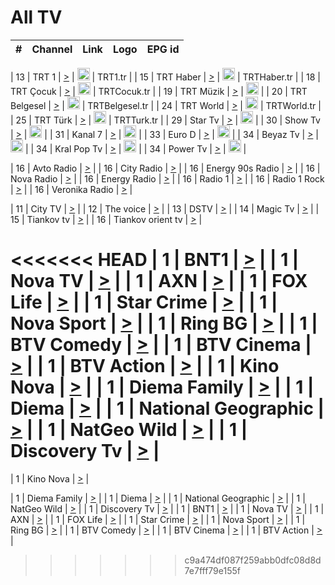 <h1>All TV</h1>

| #   | Channel        | Link  | Logo | EPG id |
|:---:|:--------------:|:-----:|:----:|:------:|

| 13  | TRT 1            | [>](https://tv-trt1.medya.trt.com.tr/master.m3u8) | <img height="20" src="https://i.imgur.com/j786OLG.png"/> | TRT1.tr |
| 15  | TRT Haber        | [>](https://tv-trthaber.medya.trt.com.tr/master.m3u8) | <img height="20" src="https://i.imgur.com/OVfo8Ab.png"/> | TRTHaber.tr |
| 18  | TRT Çocuk        | [>](https://tv-trtcocuk.medya.trt.com.tr/master.m3u8) | <img height="20" src="https://i.imgur.com/QLFmD6d.png"/> | TRTCocuk.tr |
| 19  | TRT Müzik        | [>](https://tv-trtmuzik.medya.trt.com.tr/master.m3u8) | <img height="20" src="https://i.imgur.com/fIVFCEd.png"/> |
| 20  | TRT Belgesel     | [>](https://tv-trtbelgesel.medya.trt.com.tr/master.m3u8) | <img height="20" src="https://i.imgur.com/MGO87pe.png"/> | TRTBelgesel.tr |
| 24  | TRT World        | [>](https://tv-trtworld.medya.trt.com.tr/master.m3u8) | <img height="20" src="https://i.imgur.com/JEA2xpv.png"/> | TRTWorld.tr |
| 25  | TRT Türk         | [>](https://tv-trtturk.medya.trt.com.tr/master.m3u8) | <img height="20" src="https://i.imgur.com/OSTOQNw.png"/> | TRTTurk.tr |
| 29  | Star Tv   | [>](https://dogus-live.daioncdn.net/startv/startv_360p.m3u8) | <img height="20" src="https://i.imgur.com/IebUZx1.png"/> |
| 30  | Show Tv     | [>](https://ciner-live.daioncdn.net/showtv/showtv.m3u8) | <img height="20" src="https://i.imgur.com/IebUZx1.png"/> |
| 31  | Kanal 7     | [>](https://kanal7-live.daioncdn.net/kanal7/kanal7.m3u8) | <img height="20" src="https://i.imgur.com/IebUZx1.png"/> |
| 33  | Euro D    | [>](https://www.youtube.com/user/KanalD/live) | <img height="20" src="https://i.imgur.com/IebUZx1.png"/> |
| 34  | Beyaz Tv     | [>](https://beyaztv-live.daioncdn.net/beyaztv/beyaztv.m3u8) | <img height="20" src="https://i.imgur.com/IebUZx1.png"/> |
| 34  | Kral Pop Tv     | [>](https://www.youtube.com/watch?v=GuFTuKoXepw) | <img height="20" src="https://i.imgur.com/IebUZx1.png"/> |
| 34  | Power Tv     | [>](https://livetv.powerapp.com.tr/powerTV/powerhd.smil/chunklist.m3u8) | <img height="20" src="https://i.imgur.com/IebUZx1.png"/> |

| 16  | Avto Radio | [>](http://stream.metacast.eu/avtoradio.mp3.m3u) |
| 16  | City Radio | [>](http://stream.metacast.eu/city.aac.m3u) |
| 16  | Energy 90s Radio | [>](http://stream.metacast.eu/energy-90s.m3u) |
| 16  | Nova Radio | [>](http://stream.metacast.eu/nova.aac.m3u) |
| 16  | Energy Radio | [>](http://stream.metacast.eu/nrj.aac.m3u) |
| 16  | Radio 1 | [>](http://stream.metacast.eu/radio1.aac.m3u) |
| 16  | Radio 1 Rock | [>](http://stream.metacast.eu/radio1rock.aac.m3u) |
| 16  | Veronika Radio | [>](http://stream.metacast.eu/veronika.aac.m3u) |

| 11  | City TV | [>](https://tv.city.bg/play/tshls/citytv/index.m3u8) |
| 12  | The voice | [>](https://bss1.neterra.tv/thevoice/thevoice.m3u8) |
| 13  | DSTV | [>](http://46.249.95.140:8081/hls/data.m3u8) |
| 14  | Magic Tv | [>](https://bss1.neterra.tv/magictv/magictv.m3u8) |
| 15  | Tiankov tv | [>](https://streamer103.neterra.tv/tiankov-folk/live.m3u8) |
| 16  | Tiankov orient tv | [>](https://streamer103.neterra.tv/tiankov-orient/live.m3u8) |

<<<<<<< HEAD
| 1 | BNT1 | [>](https://ymkaya.xyz:18954/tv/bnt1/playlist.m3u8?wmsAuthSign=c2VydmVyX3RpbWU9NS80LzIwMjUgNjo0MzozMCBQTSZoYXNoX3ZhbHVlPWFGR2d5V3pOTW5WdDBDdVpzV1R6WFE9PSZ2YWxpZG1pbnV0ZXM9NjA=) |
| 1 | Nova TV | [>](https://ymkaya.xyz:18954/tv/novatv/playlist.m3u8?wmsAuthSign=c2VydmVyX3RpbWU9NS80LzIwMjUgNjo0Mzo0MCBQTSZoYXNoX3ZhbHVlPWRsRk1hWFNRYldSQVdHVTRjdVorZkE9PSZ2YWxpZG1pbnV0ZXM9NjA=) |
| 1 | AXN | [>](https://ymkaya.xyz:18954/tv/axn/playlist.m3u8?wmsAuthSign=c2VydmVyX3RpbWU9NS80LzIwMjUgNjo0Mzo1MCBQTSZoYXNoX3ZhbHVlPXFFS0xEKyt4bVd6OTdJenlJNDlZbEE9PSZ2YWxpZG1pbnV0ZXM9NjA=) |
| 1 | FOX Life | [>](https://ymkaya.xyz:18954/tv/foxlife/playlist.m3u8?wmsAuthSign=c2VydmVyX3RpbWU9NS80LzIwMjUgNjo0NDowMSBQTSZoYXNoX3ZhbHVlPXNtQk1lb3B3bjFpeERqaEo5aEltbUE9PSZ2YWxpZG1pbnV0ZXM9NjA=) |
| 1 | Star Crime | [>](https://ymkaya.xyz:18954/tv/foxcrime/playlist.m3u8?wmsAuthSign=c2VydmVyX3RpbWU9NS80LzIwMjUgNjo0NDoxMCBQTSZoYXNoX3ZhbHVlPU92RGtwa05kQWpMQ3ZoSWdvblJnOHc9PSZ2YWxpZG1pbnV0ZXM9NjA=) |
| 1 | Nova Sport | [>](https://ymkaya.xyz:18954/tv/novasport/playlist.m3u8?wmsAuthSign=c2VydmVyX3RpbWU9NS80LzIwMjUgNjo0NDoyMCBQTSZoYXNoX3ZhbHVlPUxBYVIvajVla1dtUERXU1NuOWNmR3c9PSZ2YWxpZG1pbnV0ZXM9NjA=) |
| 1 | Ring BG | [>](https://ymkaya.xyz:18954/tv/ringbg/playlist.m3u8?wmsAuthSign=c2VydmVyX3RpbWU9NS80LzIwMjUgNjo0NDozMCBQTSZoYXNoX3ZhbHVlPW1KT2dlY1FHcTNCNncwSTRGR1lYRnc9PSZ2YWxpZG1pbnV0ZXM9NjA=) |
| 1 | BTV Comedy | [>](https://ymkaya.xyz:18954/tv/btvcomedy/playlist.m3u8?wmsAuthSign=c2VydmVyX3RpbWU9NS80LzIwMjUgNjo0NDo0MCBQTSZoYXNoX3ZhbHVlPXZlTFprSkxHRWZsbkJjci9uMGJLOGc9PSZ2YWxpZG1pbnV0ZXM9NjA=) |
| 1 | BTV Cinema | [>](https://ymkaya.xyz:18954/tv/btvcinema/playlist.m3u8?wmsAuthSign=c2VydmVyX3RpbWU9NS80LzIwMjUgNjo0NDo1MCBQTSZoYXNoX3ZhbHVlPWU1NmY0R3N1cFJZNmlUL3R0SGhmTUE9PSZ2YWxpZG1pbnV0ZXM9NjA=) |
| 1 | BTV Action | [>](https://ymkaya.xyz:18954/tv/btvaction/playlist.m3u8?wmsAuthSign=c2VydmVyX3RpbWU9NS80LzIwMjUgNjo0NDo1OSBQTSZoYXNoX3ZhbHVlPTVxTHd6N2FUWmpVaDZha3NBQnI4MlE9PSZ2YWxpZG1pbnV0ZXM9NjA=) |
| 1 | Kino Nova | [>](https://ymkaya.xyz:18954/tv/kinonova/playlist.m3u8?wmsAuthSign=c2VydmVyX3RpbWU9NS80LzIwMjUgNjo0NTowOSBQTSZoYXNoX3ZhbHVlPTBTMDZRQVU0R2szTkdXVVlKdHNvNnc9PSZ2YWxpZG1pbnV0ZXM9NjA=) |
| 1 | Diema Family | [>](https://ymkaya.xyz:18954/tv/diemafamily/playlist.m3u8?wmsAuthSign=c2VydmVyX3RpbWU9NS80LzIwMjUgNjo0NToxOSBQTSZoYXNoX3ZhbHVlPVpYdFNtd3ZhK3hnOVBhbE1ITWdVQ2c9PSZ2YWxpZG1pbnV0ZXM9NjA=) |
| 1 | Diema | [>](https://ymkaya.xyz:18954/tv/diema/playlist.m3u8?wmsAuthSign=c2VydmVyX3RpbWU9NS80LzIwMjUgNjo0NToyOSBQTSZoYXNoX3ZhbHVlPXVzeGx3b2dxWUlZdzI4emY4MVpOZ0E9PSZ2YWxpZG1pbnV0ZXM9NjA=) |
| 1 | National Geographic | [>](https://ymkaya.xyz:18954/tv/natgeo/playlist.m3u8?wmsAuthSign=c2VydmVyX3RpbWU9NS80LzIwMjUgNjo0NTozOSBQTSZoYXNoX3ZhbHVlPXN3c1BXc2hnREpjWmljRTF0SW9kd1E9PSZ2YWxpZG1pbnV0ZXM9NjA=) |
| 1 | NatGeo Wild | [>](https://ymkaya.xyz:18954/tv/natgeowild/playlist.m3u8?wmsAuthSign=c2VydmVyX3RpbWU9NS80LzIwMjUgNjo0NTo0OSBQTSZoYXNoX3ZhbHVlPThHVTV0OVRQZTNIZTFEaFBlQzM5Z2c9PSZ2YWxpZG1pbnV0ZXM9NjA=) |
| 1 | Discovery Tv | [>](https://ymkaya.xyz:18954/tv/discovery/playlist.m3u8?wmsAuthSign=c2VydmVyX3RpbWU9NS80LzIwMjUgNjo0NTo1OCBQTSZoYXNoX3ZhbHVlPXBTOXhiU1BlTkx3dlRBNlBjWjlpSlE9PSZ2YWxpZG1pbnV0ZXM9NjA=) |
=======


| 1 | Kino Nova | [>](https://ymkaya.xyz:11336/tv/kinonova/playlist.m3u8?wmsAuthSign=c2VydmVyX3RpbWU9MS8yLzIwMjUgNDo0MDoyMCBBTSZoYXNoX3ZhbHVlPWlFS1FrWEtMMVRFM3l5YklUWUJQUHc9PSZ2YWxpZG1pbnV0ZXM9NjA=) |

| 1 | Diema Family | [>](https://ymkaya.xyz:11336/tv/diemafamily/playlist.m3u8?wmsAuthSign=c2VydmVyX3RpbWU9MS8yLzIwMjUgNDo0MDozMCBBTSZoYXNoX3ZhbHVlPUVUaTVKTldvZTF5WVVCM0YwL21kaXc9PSZ2YWxpZG1pbnV0ZXM9NjA=) |
| 1 | Diema | [>](https://ymkaya.xyz:11336/tv/diema/playlist.m3u8?wmsAuthSign=c2VydmVyX3RpbWU9MS8yLzIwMjUgNDo0MDo0MCBBTSZoYXNoX3ZhbHVlPVlYMWVJT2NuUjNpUTBsaytEUFFOS2c9PSZ2YWxpZG1pbnV0ZXM9NjA=) |
| 1 | National Geographic | [>](https://ymkaya.xyz:11336/tv/natgeo/playlist.m3u8?wmsAuthSign=c2VydmVyX3RpbWU9MS8yLzIwMjUgNDo0MTo0MSBBTSZoYXNoX3ZhbHVlPTJQTlVmcG5nYWx0M013eUhGRGxnd0E9PSZ2YWxpZG1pbnV0ZXM9NjA=) |
| 1 | NatGeo Wild | [>](https://ymkaya.xyz:11336/tv/natgeowild/playlist.m3u8?wmsAuthSign=c2VydmVyX3RpbWU9MS8yLzIwMjUgNDo0MTo1MSBBTSZoYXNoX3ZhbHVlPVl1OXZaTTliN0hGWEN3eDBYd1duNkE9PSZ2YWxpZG1pbnV0ZXM9NjA=) |
| 1 | Discovery Tv | [>](https://ymkaya.xyz:11336/tv/discovery/playlist.m3u8?wmsAuthSign=c2VydmVyX3RpbWU9MS8yLzIwMjUgNDo0MjowMSBBTSZoYXNoX3ZhbHVlPWtBQmdLNlY2RmQwWElzMVYzSDJyVkE9PSZ2YWxpZG1pbnV0ZXM9NjA=) |
| 1 | BNT1 | [>](https://ymkaya.xyz:11336/tv/bnt1/playlist.m3u8?wmsAuthSign=c2VydmVyX3RpbWU9MS8yLzIwMjUgNDozODozOCBBTSZoYXNoX3ZhbHVlPVVrMVlRQXpJWlhYeUh6ZFVpSC9NMUE9PSZ2YWxpZG1pbnV0ZXM9NjA=) |
| 1 | Nova TV | [>](https://ymkaya.xyz:11336/tv/novatv/playlist.m3u8?wmsAuthSign=c2VydmVyX3RpbWU9MS8yLzIwMjUgNDozODo0OCBBTSZoYXNoX3ZhbHVlPUVxQjh1a0ZzYkVGZU8zZDFGTzdreVE9PSZ2YWxpZG1pbnV0ZXM9NjA=) |
| 1 | AXN | [>](https://ymkaya.xyz:11336/tv/axn/playlist.m3u8?wmsAuthSign=c2VydmVyX3RpbWU9MS8yLzIwMjUgNDozODo1OCBBTSZoYXNoX3ZhbHVlPUpkWStGY1hkNXhaOVpPZ0thQ0FZL3c9PSZ2YWxpZG1pbnV0ZXM9NjA=) |
| 1 | FOX Life | [>](https://ymkaya.xyz:11336/tv/foxlife/playlist.m3u8?wmsAuthSign=c2VydmVyX3RpbWU9MS8yLzIwMjUgNDozOToxMCBBTSZoYXNoX3ZhbHVlPWt1ZDc1T3AzYlZDTjJnSy9TU0xJZlE9PSZ2YWxpZG1pbnV0ZXM9NjA=) |
| 1 | Star Crime | [>](https://ymkaya.xyz:11336/tv/foxcrime/playlist.m3u8?wmsAuthSign=c2VydmVyX3RpbWU9MS8yLzIwMjUgNDozOToyMCBBTSZoYXNoX3ZhbHVlPXIwVU45Nm9FR1l2enNkTG9TanBxbmc9PSZ2YWxpZG1pbnV0ZXM9NjA=) |
| 1 | Nova Sport | [>](https://ymkaya.xyz:11336/tv/novasport/playlist.m3u8?wmsAuthSign=c2VydmVyX3RpbWU9MS8yLzIwMjUgNDozOTozMCBBTSZoYXNoX3ZhbHVlPXlSZ0UxazVaM0xhSmc0NmR4T0c1T2c9PSZ2YWxpZG1pbnV0ZXM9NjA=) |
| 1 | Ring BG | [>](https://ymkaya.xyz:11336/tv/ringbg/playlist.m3u8?wmsAuthSign=c2VydmVyX3RpbWU9MS8yLzIwMjUgNDozOTo0MCBBTSZoYXNoX3ZhbHVlPTR4aUlFNHVUYWN4enY1WkVuOFZma2c9PSZ2YWxpZG1pbnV0ZXM9NjA=) |
| 1 | BTV Comedy | [>](https://ymkaya.xyz:11336/tv/btvcomedy/playlist.m3u8?wmsAuthSign=c2VydmVyX3RpbWU9MS8yLzIwMjUgNDozOTo1MCBBTSZoYXNoX3ZhbHVlPUtrMTJ2RHNTTUU1RFp1ZkVOdXFSK3c9PSZ2YWxpZG1pbnV0ZXM9NjA=) |
| 1 | BTV Cinema | [>](https://ymkaya.xyz:11336/tv/btvcinema/playlist.m3u8?wmsAuthSign=c2VydmVyX3RpbWU9MS8yLzIwMjUgNDozOTo1OSBBTSZoYXNoX3ZhbHVlPTZWcU9FZW56cG1NM1lrYy8xNE5NeHc9PSZ2YWxpZG1pbnV0ZXM9NjA=) |
| 1 | BTV Action | [>](https://ymkaya.xyz:11336/tv/btvaction/playlist.m3u8?wmsAuthSign=c2VydmVyX3RpbWU9MS8yLzIwMjUgNDo0MDoxMCBBTSZoYXNoX3ZhbHVlPUlDd0ErRkZVWThyMVZwR3c2REdGZ3c9PSZ2YWxpZG1pbnV0ZXM9NjA=) |
>>>>>>> c9a474df087f259abb0dfc08d8d7e7fff79e155f
